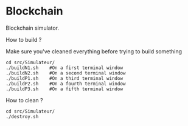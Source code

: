 # Blockchain
Blockchain simulator.

How to build ?

Make sure you've cleaned everything before trying to build something

	cd src/Simulateur/
	./buildN1.sh	#On a first terminal window
	./buildN2.sh	#On a second terminal window
	./buildP1.sh	#On a third terminal window
	./buildP2.sh	#On a fourth terminal window
	./buildP3.sh	#On a fifth terminal window

How to clean ?

	cd src/Simulateur/
	./destroy.sh

